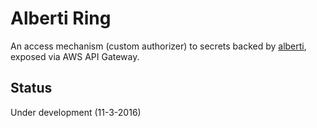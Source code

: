 # Alberti Ring
An access mechanism (custom authorizer) to secrets backed by [alberti](https://github.com/ocelotconsulting/alberti), exposed via AWS API Gateway.

## Status
Under development (11-3-2016)
